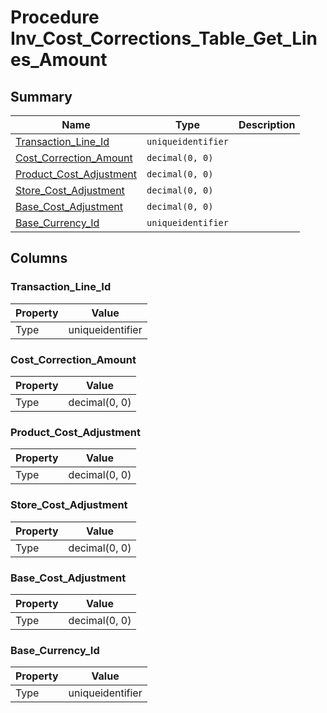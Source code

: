 # Procedure Inv_Cost_Corrections_Table_Get_Lines_Amount


## Summary

| Name | Type | Description |
| - | - | --- |
|[Transaction_Line_Id](#transaction_line_id)|`uniqueidentifier` ||
|[Cost_Correction_Amount](#cost_correction_amount)|`decimal(0, 0)` ||
|[Product_Cost_Adjustment](#product_cost_adjustment)|`decimal(0, 0)` ||
|[Store_Cost_Adjustment](#store_cost_adjustment)|`decimal(0, 0)` ||
|[Base_Cost_Adjustment](#base_cost_adjustment)|`decimal(0, 0)` ||
|[Base_Currency_Id](#base_currency_id)|`uniqueidentifier` ||

## Columns

### Transaction_Line_Id

| Property | Value |
| - | - |
|Type|uniqueidentifier|

### Cost_Correction_Amount

| Property | Value |
| - | - |
|Type|decimal(0, 0)|

### Product_Cost_Adjustment

| Property | Value |
| - | - |
|Type|decimal(0, 0)|

### Store_Cost_Adjustment

| Property | Value |
| - | - |
|Type|decimal(0, 0)|

### Base_Cost_Adjustment

| Property | Value |
| - | - |
|Type|decimal(0, 0)|

### Base_Currency_Id

| Property | Value |
| - | - |
|Type|uniqueidentifier|


